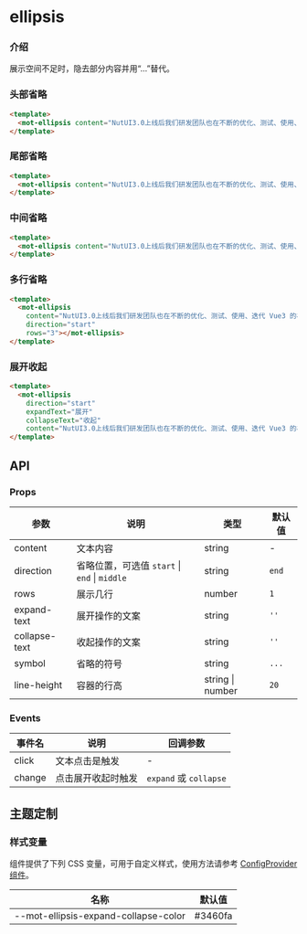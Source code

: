 # ellipsis

### 介绍

展示空间不足时，隐去部分内容并用“...”替代。

### 头部省略

```html
<template>
  <mot-ellipsis content="NutUI3.0上线后我们研发团队也在不断的优化、测试、使用、迭代 Vue3 的相关组件，但是在跨端小程序的开发过程中，发现没有合适的组件库可以支持多端开发。为了填补这一空白，同时为了优化开发者体验，让 NutUI 能够为更多的开发者带来便利，我们决定在 NutUI 中增加小程序多端适配的能力。" direction="start" ></mot-ellipsis>
</template>
```

### 尾部省略

```html
<template>
  <mot-ellipsis content="NutUI3.0上线后我们研发团队也在不断的优化、测试、使用、迭代 Vue3 的相关组件，但是在跨端小程序的开发过程中，发现没有合适的组件库可以支持多端开发。为了填补这一空白，同时为了优化开发者体验，让 NutUI 能够为更多的开发者带来便利，我们决定在 NutUI 中增加小程序多端适配的能力。" direction="end" ></mot-ellipsis>
</template>
```

### 中间省略

```html
<template>
  <mot-ellipsis content="NutUI3.0上线后我们研发团队也在不断的优化、测试、使用、迭代 Vue3 的相关组件，但是在跨端小程序的开发过程中，发现没有合适的组件库可以支持多端开发。为了填补这一空白，同时为了优化开发者体验，让 NutUI 能够为更多的开发者带来便利，我们决定在 NutUI 中增加小程序多端适配的能力。" direction="middle" ></mot-ellipsis>
</template>
```

### 多行省略

```html
<template>
  <mot-ellipsis 
    content="NutUI3.0上线后我们研发团队也在不断的优化、测试、使用、迭代 Vue3 的相关组件，但是在跨端小程序的开发过程中，发现没有合适的组件库可以支持多端开发。为了填补这一空白，同时为了优化开发者体验，让 NutUI 能够为更多的开发者带来便利，我们决定在 NutUI 中增加小程序多端适配的能力。" 
    direction="start" 
    rows="3"></mot-ellipsis>
</template>
```

### 展开收起

```html
<template>
  <mot-ellipsis 
    direction="start" 
    expandText="展开" 
    collapseText="收起"
    content="NutUI3.0上线后我们研发团队也在不断的优化、测试、使用、迭代 Vue3 的相关组件，但是在跨端小程序的开发过程中，发现没有合适的组件库可以支持多端开发。为了填补这一空白，同时为了优化开发者体验，让 NutUI 能够为更多的开发者带来便利，我们决定在 NutUI 中增加小程序多端适配的能力。" ></mot-ellipsis>
</template>
```

## API

### Props

| 参数          | 说明                                          | 类型             | 默认值 |
| ------------- | --------------------------------------------- | ---------------- | ------ |
| content       | 文本内容                                      | string           | -      |
| direction     | 省略位置，可选值 `start` \| `end` \| `middle` | string           | `end`  |
| rows          | 展示几行                                      | number           | `1`    |
| expand-text   | 展开操作的文案                                | string           | `''`   |
| collapse-text | 收起操作的文案                                | string           | `''`   |
| symbol        | 省略的符号                                    | string           | `...`  |
| line-height   | 容器的行高                                    | string \| number | `20`   |

### Events

| 事件名 | 说明               | 回调参数               |
| ------ | ------------------ | ---------------------- |
| click  | 文本点击是触发     | -                      |
| change | 点击展开收起时触发 | `expand` 或 `collapse` |

## 主题定制

### 样式变量

组件提供了下列 CSS 变量，可用于自定义样式，使用方法请参考 [ConfigProvider 组件](/components/basic/configprovider)。

| 名称                                 | 默认值  |
| ------------------------------------ | ------- |
| --mot-ellipsis-expand-collapse-color | #3460fa |
